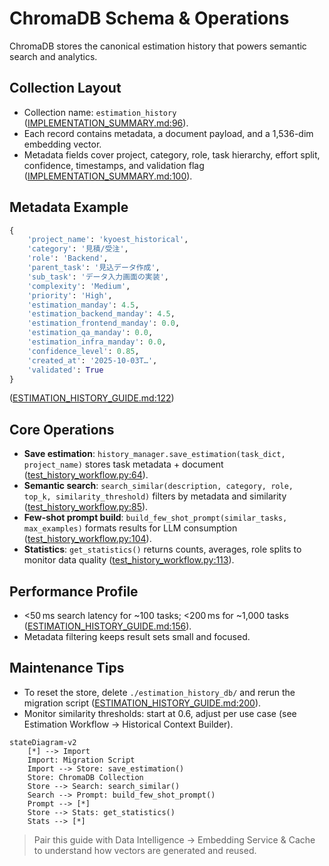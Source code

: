 # ChromaDB Schema & Operations

ChromaDB stores the canonical estimation history that powers semantic search and analytics.

## Collection Layout
- Collection name: `estimation_history` ([IMPLEMENTATION_SUMMARY.md:96](../../IMPLEMENTATION_SUMMARY.md:96)).
- Each record contains metadata, a document payload, and a 1,536-dim embedding vector.
- Metadata fields cover project, category, role, task hierarchy, effort split, confidence, timestamps, and validation flag ([IMPLEMENTATION_SUMMARY.md:100](../../IMPLEMENTATION_SUMMARY.md:100)).

## Metadata Example
```python
{
    'project_name': 'kyoest_historical',
    'category': '見積/受注',
    'role': 'Backend',
    'parent_task': '見込データ作成',
    'sub_task': 'データ入力画面の実装',
    'complexity': 'Medium',
    'priority': 'High',
    'estimation_manday': 4.5,
    'estimation_backend_manday': 4.5,
    'estimation_frontend_manday': 0.0,
    'estimation_qa_manday': 0.0,
    'estimation_infra_manday': 0.0,
    'confidence_level': 0.85,
    'created_at': '2025-10-03T…',
    'validated': True
}
```
([ESTIMATION_HISTORY_GUIDE.md:122](../../ESTIMATION_HISTORY_GUIDE.md:122))

## Core Operations
- **Save estimation**: `history_manager.save_estimation(task_dict, project_name)` stores task metadata + document ([test_history_workflow.py:64](../../test_history_workflow.py:64)).
- **Semantic search**: `search_similar(description, category, role, top_k, similarity_threshold)` filters by metadata and similarity ([test_history_workflow.py:85](../../test_history_workflow.py:85)).
- **Few-shot prompt build**: `build_few_shot_prompt(similar_tasks, max_examples)` formats results for LLM consumption ([test_history_workflow.py:104](../../test_history_workflow.py:104)).
- **Statistics**: `get_statistics()` returns counts, averages, role splits to monitor data quality ([test_history_workflow.py:113](../../test_history_workflow.py:113)).

## Performance Profile
- <50 ms search latency for ~100 tasks; <200 ms for ~1,000 tasks ([ESTIMATION_HISTORY_GUIDE.md:156](../../ESTIMATION_HISTORY_GUIDE.md:156)).
- Metadata filtering keeps result sets small and focused.

## Maintenance Tips
- To reset the store, delete `./estimation_history_db/` and rerun the migration script ([ESTIMATION_HISTORY_GUIDE.md:200](../../ESTIMATION_HISTORY_GUIDE.md:200)).
- Monitor similarity thresholds: start at 0.6, adjust per use case (see Estimation Workflow → Historical Context Builder).

```mermaid
stateDiagram-v2
    [*] --> Import
    Import: Migration Script
    Import --> Store: save_estimation()
    Store: ChromaDB Collection
    Store --> Search: search_similar()
    Search --> Prompt: build_few_shot_prompt()
    Prompt --> [*]
    Store --> Stats: get_statistics()
    Stats --> [*]
```

> Pair this guide with Data Intelligence → Embedding Service & Cache to understand how vectors are generated and reused.
